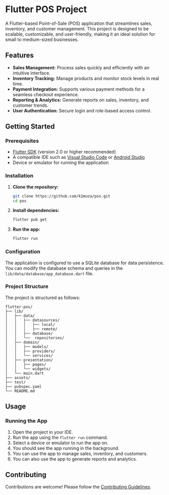 
# Flutter POS Project

A Flutter-based Point-of-Sale (POS) application that streamlines sales, inventory, and customer management. This project is designed to be scalable, customizable, and user-friendly, making it an ideal solution for small to medium-sized businesses.

## Features

- **Sales Management:** Process sales quickly and efficiently with an intuitive interface.
- **Inventory Tracking:** Manage products and monitor stock levels in real time.
- **Payment Integration:** Supports various payment methods for a seamless checkout experience.
- **Reporting & Analytics:** Generate reports on sales, inventory, and customer trends.
- **User Authentication:** Secure login and role-based access control.

## Getting Started

### Prerequisites

- [Flutter SDK](https://flutter.dev/docs/get-started/install) (version 2.0 or higher recommended)
- A compatible IDE such as [Visual Studio Code](https://code.visualstudio.com/) or [Android Studio](https://developer.android.com/studio)
- Device or emulator for running the application

### Installation

1. **Clone the repository:**

   ```bash
   git clone https://github.com/k1muza/pos.git
   cd pos

2. **Install dependencies:**

   ```bash
   flutter pub get

3. **Run the app:**

   ```bash
   flutter run
   
### Configuration

The application is configured to use a SQLite database for data persistence. You can modify the database schema and queries in the `lib/data/database/app_database.dart` file.

### Project Structure

The project is structured as follows:

```
flutter-pos/
├── lib/
│   ├── data/
│   │   ├── datasources/
│   │   │   ├── local/
│   │   │   ├── remote/
│   │   ├── database/
│   │   └──  repositories/
│   ├── domain/
│   │   ├── models/
│   │   ├── providers/
│   │   └── services/
│   ├── presentation/
│   │   ├── pages/
│   │   └── widgets/
│   └── main.dart
├── assets/
├── test/
├── pubspec.yaml
└── README.md
```

## Usage

### Running the App

1. Open the project in your IDE.
2. Run the app using the `flutter run` command.
3. Select a device or emulator to run the app on.
4. You should see the app running in the background.
5. You can use the app to manage sales, inventory, and customers.
6. You can also use the app to generate reports and analytics.

## Contributing

Contributions are welcome! Please follow the [Contributing Guidelines](https://github.com/k1muza/pos/blob/main/CONTRIBUTING.md).